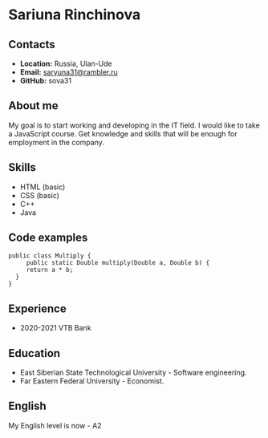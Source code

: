 # Sariuna Rinchinova 

## Contacts
* **Location:** Russia, Ulan-Ude
* **Email:** saryuna31@rambler.ru
* **GitHub:** sova31

## About me
My goal is to start working and developing in the IT field. I would like to take a JavaScript course. Get knowledge and skills that will be enough for employment in the company.

## Skills
* HTML (basic)
* CSS (basic)
* C++
* Java

## Code examples
``` 
public class Multiply {
     public static Double multiply(Double a, Double b) {
     return a * b;
  }
}
``` 

## Experience
* 2020-2021 VTB Bank

## Education
* East Siberian State Technological University - Software engineering.
* Far Eastern Federal University - Economist.

## English
My English level is now - A2
